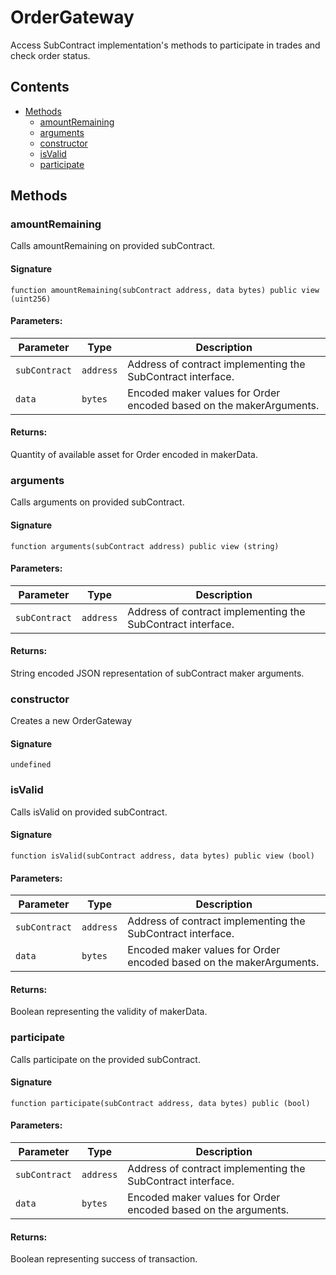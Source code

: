 # OrderGateway

Access SubContract implementation's methods to participate in trades and check order status.

## Contents

-   [Methods](undefined)
    -   [amountRemaining](#amountremaining)
    -   [arguments](#arguments)
    -   [constructor](#constructor)
    -   [isValid](#isvalid)
    -   [participate](#participate)

## Methods

### amountRemaining

Calls amountRemaining on provided subContract.

#### Signature

```solidity
function amountRemaining(subContract address, data bytes) public view (uint256)
```

#### Parameters:

| Parameter     | Type      | Description                                                         |
| ------------- | --------- | ------------------------------------------------------------------- |
| `subContract` | `address` | Address of contract implementing the SubContract interface.         |
| `data`        | `bytes`   | Encoded maker values for Order encoded based on the makerArguments. |

#### Returns:

Quantity of available asset for Order encoded in makerData.

### arguments

Calls arguments on provided subContract.

#### Signature

```solidity
function arguments(subContract address) public view (string)
```

#### Parameters:

| Parameter     | Type      | Description                                                 |
| ------------- | --------- | ----------------------------------------------------------- |
| `subContract` | `address` | Address of contract implementing the SubContract interface. |

#### Returns:

String encoded JSON representation of subContract maker arguments.

### constructor

Creates a new OrderGateway

#### Signature

```solidity
undefined
```

### isValid

Calls isValid on provided subContract.

#### Signature

```solidity
function isValid(subContract address, data bytes) public view (bool)
```

#### Parameters:

| Parameter     | Type      | Description                                                         |
| ------------- | --------- | ------------------------------------------------------------------- |
| `subContract` | `address` | Address of contract implementing the SubContract interface.         |
| `data`        | `bytes`   | Encoded maker values for Order encoded based on the makerArguments. |

#### Returns:

Boolean representing the validity of makerData.

### participate

Calls participate on the provided subContract.

#### Signature

```solidity
function participate(subContract address, data bytes) public (bool)
```

#### Parameters:

| Parameter     | Type      | Description                                                    |
| ------------- | --------- | -------------------------------------------------------------- |
| `subContract` | `address` | Address of contract implementing the SubContract interface.    |
| `data`        | `bytes`   | Encoded maker values for Order encoded based on the arguments. |

#### Returns:

Boolean representing success of transaction.
